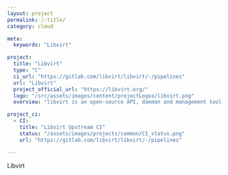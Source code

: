 ```yaml
---
layout: project
permalink: /:title/
category: cloud

meta:
  keywords: "Libvirt"

project:
  title: "Libvirt"
  type: "C"
  ci_url: "https://gitlab.com/libvirt/libvirt/-/pipelines"
  url: "Libvirt"
  project_official_url: "https://libvirt.org/"
  logo: "/src/assets/images/content/projectLogos/libvirt.png"
  overview: "libvirt is an open-source API, daemon and management tool for managing platform virtualization.[3] It can be used to manage KVM, Xen, VMware ESXi, QEMU and other virtualization technologies. These APIs are widely used in the orchestration layer of hypervisors in the development of a cloud-based solution."

project_ci:
  - CI:
    title: "Libvirt Upstream CI"
    status: "/assets/images/projects/common/CI_status.png"
    url: "https://gitlab.com/libvirt/libvirt/-/pipelines"

---
```


<p>Libvirt</p>
